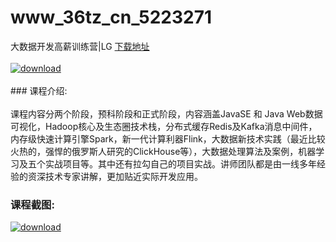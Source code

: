 # www_36tz_cn_5223271
大数据开发高薪训练营|LG
[下载地址](http://www.36tz.cn/article/5223271 "下载地址")
<br/></br>[![download](http://36tz.cn/muke_img/2022_03_1-62-300x187.png "下载地址")](http://www.36tz.cn/article/5223271 "下载地址")
<br/></br>### 课程介绍:<br/></br>课程内容分两个阶段，预科阶段和正式阶段，内容涵盖JavaSE 和 Java Web数据可视化，Hadoop核心及生态圈技术栈，分布式缓存Redis及Kafka消息中间件，内存级快速计算引擎Spark，新一代计算利器Flink，大数据新技术实践（最近比较火热的，强悍的俄罗斯人研究的ClickHouse等），大数据处理算法及案例，机器学习及五个实战项目等。其中还有拉勾自己的项目实战。讲师团队都是由一线多年经验的资深技术专家讲解，更加贴近实际开发应用。

### 课程截图:
[![download](http://36tz.cn/muke_img/2022_03_2-35.png "下载地址")](http://www.36tz.cn/article/5223271 "下载地址")
